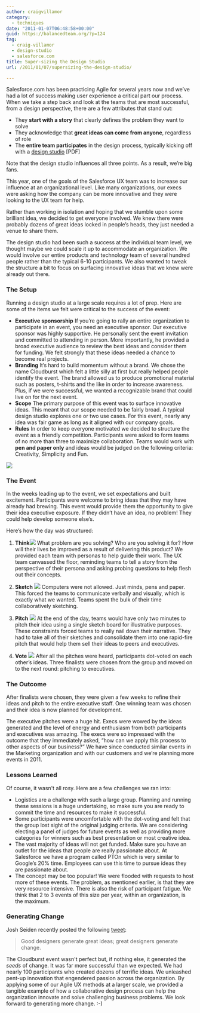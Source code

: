 ```yaml
---
author: craigvillamor
category:
  - techniques
date: "2011-01-07T06:48:58+00:00"
guid: https://balancedteam.org/?p=124
tag:
  - craig-villamor
  - design-studio
  - salesforce.com
title: Super-sizing the Design Studio
url: /2011/01/07/supersizing-the-design-studio/

---
```

Salesforce.com has been practicing Agile for several years now and we’ve had a lot of success making user experience a critical part our process. When we take a step back and look at the teams that are most successful, from a design perspective, there are a few attributes that stand out:

- They **start with a story** that clearly defines the problem they want to solve
- They acknowledge that **great ideas can come from anyone**, regardless of role
- The **entire team participates** in the design process, typically kicking off with a [design studio](http://www.agileproductdesign.com/downloads/quickrefs/patton_design_studio.pdf) \[PDF\]

Note that the design studio influences all three points. As a result, we’re big fans.

This year, one of the goals of the Salesforce UX team was to increase our influence at an organizational level. Like many organizations, our execs were asking how the company can be more innovative and they were looking to the UX team for help.

Rather than working in isolation and hoping that we stumble upon some brilliant idea, we decided to get everyone involved. We knew there were probably dozens of great ideas locked in people’s heads, they just needed a venue to share them.

The design studio had been such a success at the individual team level, we thought maybe we could scale it up to accommodate an organization. We would involve our entire products and technology team of several hundred people rather than the typical 6-10 participants. We also wanted to tweak the structure a bit to focus on surfacing innovative ideas that we knew were already out there.

### The Setup

Running a design studio at a large scale requires a lot of prep. Here are some of the items we felt were critical to the success of the event:

- **Executive sponsorship**
  If you’re going to rally an entire organization to participate in an event, you need an executive sponsor. Our executive sponsor was highly supportive. He personally sent the event invitation and committed to attending in person. More importantly, he provided a broad executive audience to review the best ideas and consider them for funding. We felt strongly that these ideas needed a chance to become real projects.
- **Branding**
  It’s hard to build momentum without a brand. We chose the name Cloudburst which felt a little silly at first but really helped people identify the event. The brand allowed us to produce promotional material such as posters, t-shirts and the like in order to increase awareness. Plus, if we were successful, we wanted a recognizable brand that could live on for the next event.
- **Scope**
  The primary purpose of this event was to surface innovative ideas. This meant that our scope needed to be fairly broad. A typical design studio explores one or two use cases. For this event, nearly any idea was fair game as long as it aligned with our company goals.
- **Rules**
  In order to keep everyone motivated we decided to structure the event as a friendly competition. Participants were asked to form teams of no more than three to maximize collaboration. Teams would work with **pen and paper only** and ideas would be judged on the following criteria: Creativity, Simplicity and Fun.

[![](/wp-content/uploads/2011/01/cooper_quote-300x199.jpg)](/wp-content/uploads/2011/01/cooper_quote.jpg)

### The Event

In the weeks leading up to the event, we set expectations and built excitement. Participants were welcome to bring ideas that they may have already had brewing. This event would provide them the opportunity to give their idea executive exposure. If they didn’t have an idea, no problem! They could help develop someone else’s.

Here’s how the day was structured:

1. **Think**![](/wp-content/uploads/2011/01/think-300x200.jpg)
   What problem are you solving? Who are you solving it for? How will their lives be improved as a result of delivering this product?
   We provided each team with personas to help guide their work. The UX team canvassed the floor, reminding teams to tell a story from the perspective of their persona and asking probing questions to help flesh out their concepts.

1. **Sketch** [![](/wp-content/uploads/2011/01/sketch-300x199.jpg)](/wp-content/uploads/2011/01/sketch.jpg)
   Computers were not allowed. Just minds, pens and paper. This forced the teams to communicate verbally and visually, which is exactly what we wanted. Teams spent the bulk of their time collaboratively sketching.

1. **Pitch** [![](/wp-content/uploads/2011/01/pitch-199x300.jpg)](/wp-content/uploads/2011/01/pitch.jpg)
   At the end of the day, teams would have only two minutes to pitch their idea using a single sketch board for illustrative purposes. These constraints forced teams to really nail down their narrative. They had to take all of their sketches and consolidate them into one rapid-fire pitch that would help them sell their ideas to peers and executives.

1. **Vote** [![](/wp-content/uploads/2011/01/vote-300x199.jpg)](/wp-content/uploads/2011/01/vote.jpg)
   After all the pitches were heard, participants dot-voted on each other’s ideas. Three finalists were chosen from the group and moved on to the next round: pitching to executives.

### The Outcome

After finalists were chosen, they were given a few weeks to refine their ideas and pitch to the entire executive staff. One winning team was chosen and their idea is now planned for development.

The executive pitches were a huge hit. Execs were wowed by the ideas generated and the level of energy and enthusiasm from both participants and executives was amazing. The execs were so impressed with the outcome that they immediately asked, “how can we apply this process to other aspects of our business?” We have since conducted similar events in the Marketing organization and with our customers and we’re planning more events in 2011.

### Lessons Learned

Of course, it wasn't all rosy. Here are a few challenges we ran into:

- Logistics are a challenge with such a large group. Planning and running these sessions is a huge undertaking, so make sure you are ready to commit the time and resources to make it successful.
- Some participants were uncomfortable with the dot-voting and felt that the group lost sight of the original judging criteria. We are considering electing a panel of judges for future events as well as providing more categories for winners such as best presentation or most creative idea.
- The vast majority of ideas will not get funded. Make sure you have an outlet for the ideas that people are really passionate about. At Salesforce we have a program called PTOn which is very similar to Google’s 20% time. Employees can use this time to pursue ideas they are passionate about.
- The concept may be too popular! We were flooded with requests to host more of these events. The problem, as mentioned earlier, is that they are very resource intensive. There is also the risk of participant fatigue. We think that 2 to 3 events of this size per year, within an organization, is the maximum.

### Generating Change

Josh Seiden recently posted the following [tweet](https://twitter.com/jseiden/status/22997103600996352):

> Good designers generate great ideas; great designers generate change.

The Cloudburst event wasn't perfect but, if nothing else, it generated the _seeds_ of change. It was far more successful than we expected. We had nearly 100 participants who created dozens of terrific ideas. We unleashed pent-up innovation that engendered passion across the organization. By applying some of our Agile UX methods at a larger scale, we provided a tangible example of how a collaborative design process can help the organization innovate and solve challenging business problems. We look forward to generating more change. :-)
